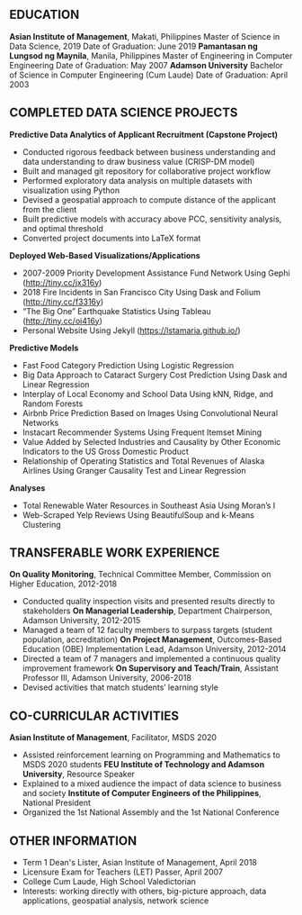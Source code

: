 ## EDUCATION
**Asian Institute of Management**, Makati, Philippines
Master of Science in Data Science, 2019
Date of Graduation: June 2019
**Pamantasan ng  Lungsod ng Maynila**, Manila, Philippines
Master of Engineering in Computer Engineering
Date of Graduation: May 2007
**Adamson University**
Bachelor of Science in Computer Engineering (Cum Laude)
Date of Graduation: April 2003


## COMPLETED DATA SCIENCE PROJECTS

**Predictive Data Analytics of Applicant Recruitment (Capstone Project)**
- Conducted rigorous feedback between business understanding and data understanding to draw business value (CRISP-DM model)
- Built and managed git repository for collaborative project workflow
- Performed exploratory data analysis on multiple datasets with visualization using Python
- Devised a geospatial approach to compute distance of the applicant from the client
- Built predictive models with accuracy above PCC, sensitivity analysis, and optimal threshold
- Converted project documents into LaTeX format

**Deployed Web-Based Visualizations/Applications**
- 2007-2009 Priority Development Assistance Fund Network Using Gephi (http://tiny.cc/jx316y)
- 2018 Fire Incidents in San Francisco City Using Dask and Folium (http://tiny.cc/f3316y)
- “The Big One” Earthquake Statistics Using Tableau (http://tiny.cc/oi416y)
- Personal Website Using Jekyll (https://lstamaria.github.io/)

**Predictive Models**
- Fast Food Category Prediction Using Logistic Regression
- Big Data Approach to Cataract Surgery Cost Prediction Using Dask and Linear Regression
- Interplay of Local Economy and School Data Using kNN, Ridge, and Random Forests
- Airbnb Price Prediction Based on Images Using Convolutional Neural Networks
- Instacart Recommender Systems Using Frequent Itemset Mining
- Value Added by Selected Industries and Causality by Other Economic Indicators to the US Gross Domestic Product
- Relationship of Operating Statistics and Total Revenues of Alaska Airlines Using Granger Causality Test and Linear Regression

**Analyses**
- Total Renewable Water Resources in Southeast Asia Using Moran’s I
- Web-Scraped Yelp Reviews Using BeautifulSoup and k-Means Clustering

## TRANSFERABLE WORK EXPERIENCE
**On Quality Monitoring**, Technical Committee Member, Commission on Higher Education, 2012-2018
- Conducted quality inspection visits and presented results directly to stakeholders
**On Managerial Leadership**, Department Chairperson, Adamson University, 2012-2015
- Managed a  team of 12 faculty members to surpass targets (student population, accreditation)
**On Project Management**, Outcomes-Based Education (OBE) Implementation Lead, Adamson University, 2012-2014
- Directed a team of 7 managers  and implemented a continuous quality improvement framework
**On Supervisory and Teach/Train**, Assistant Professor III, Adamson University, 2006-2018
- Devised activities that match students’ learning style

## CO-CURRICULAR ACTIVITIES
**Asian Institute of Management**, Facilitator, MSDS 2020 
- Assisted reinforcement learning on Programming  and Mathematics to MSDS 2020 students
**FEU Institute of Technology and Adamson University**, Resource Speaker 
- Explained to a mixed audience the impact of data science to business and society
**Institute of Computer Engineers of the Philippines**, National President
- Organized the 1st National Assembly and the 1st National Conference

## OTHER INFORMATION
- Term 1 Dean's Lister, Asian Institute of Management, April 2018
- Licensure Exam for Teachers (LET) Passer, April 2007
- College Cum Laude, High School Valedictorian
- Interests: working directly with others, big-picture approach, data applications, geospatial analysis, network science